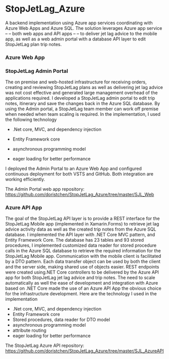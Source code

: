 # StopJetLag_Azure
A backend implementation using Azure app services coordinating with Azure Web Apps and Azure SQL.
The solution leverages Azure app service – – both web apps and API apps – – to deliver jet lag advice to the mobile app, as well as a web admin portal with a database API layer to edit StopJetLag plan trip notes. 

<h3>Azure Web App </h3>


<h3>StopJetLag Admin Portal</h3>


The on premise and web-hosted infrastructure for receiving orders, creating and reviewing StopJetLag plans as well as delivering jet lag advice was not cost effective and generated large management overhead of the applications required.  I developed a StopJetLag admin portal to edit trip notes, itinerary and save the changes back in the Azure SQL database. By using the Admin portal,  a StopJetLag team member can work off premise when needed when team scaling is required. In the implementation, I used the following technology

-	.Net core, MVC, and dependency injection

-	Entity Framework core

-	asynchronous programming model

- eager loading for better performance


I deployed the Admin Portal to an Azure Web App and configured continuous deployment for both VSTS and GitHub. Both integration are working efficiently.

The Admin Portal web app repository: https://github.com/doristchen/StopJetLag_Azure/tree/master/SJL_Web 

<h3>Azure API App</h3>

The goal of the StopJetLag API layer is to provide a REST interface for the StopJetLag Mobile app (implemented in Xamarin.Forms) to retrieve jet lag advice activity data as well as the created trip notes from the Azure SQL database. I implemented the API layer with .NET Core MVC pattern, and Entity Framework Core. The database has 23 tables and 93 stored procedures, I implemented customized data reader for stored procedure calls in the Azure SQL database to retrieve the required information for the StopJetLag Mobile app. Communication with the mobile client is facilitated by a DTO pattern. Each data transfer object can be used by both the client and the server side, making shared use of objects easier.  REST endpoints were created using.NET Core controllers to be delivered by the Azure API app for both StopJetLag jet lag advice and trip notes. The need to scale automatically as well the ease of development and integration with Azure based on .NET Core made the use of an Azure API App the obvious choice for the infrastructure development.  Here are the technology I used in the implementation

- .Net core, MVC, and dependency injection 
- Entity Framework core
- Stored procedures, data reader for DTO model
- asynchronous programming model
- attribute routing
- eager loading for better performance

The StopJetLag Azure API repository: https://github.com/doristchen/StopJetLag_Azure/tree/master/SJL_AzureAPI
